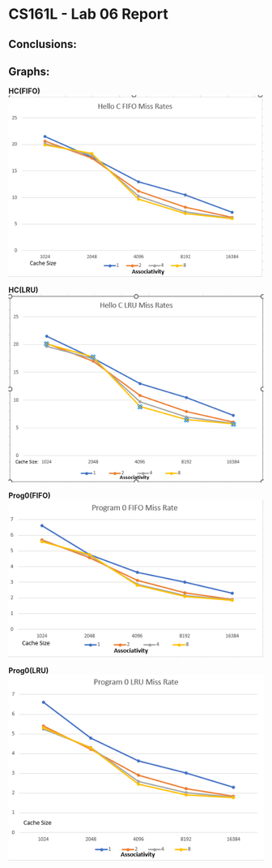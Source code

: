 # CS161L - Lab 06 Report
## Conclusions:

## Graphs: 
**HC(FIFO)**
![default view of lab04.vcd dumpfile](https://github.com/Ctr011/CS161L-Lab06/blob/19386295b67538fb705bc0e11b2bbddc6bd3a3cf/HCFIFO.PNG)

**HC(LRU)**
![default view of lab04.vcd dumpfile](https://github.com/Ctr011/CS161L-Lab06/blob/19386295b67538fb705bc0e11b2bbddc6bd3a3cf/HCLRU.PNG)

**Prog0(FIFO)**
![default view of lab04.vcd dumpfile](https://github.com/Ctr011/CS161L-Lab06/blob/19386295b67538fb705bc0e11b2bbddc6bd3a3cf/PROG0FIFO.PNG)

**Prog0(LRU)**
![default view of lab04.vcd dumpfile](https://github.com/Ctr011/CS161L-Lab06/blob/19386295b67538fb705bc0e11b2bbddc6bd3a3cf/PROG0LRU.PNG)
